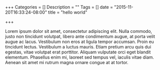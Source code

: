 +++
Categories = []
Description = ""
Tags = []
date = "2015-11-20T16:33:24-08:00"
title = "hello world"

+++

Lorem ipsum dolor sit amet, consectetur adipiscing elit. Nulla commodo, justo non tincidunt volutpat, libero ante condimentum augue, at porta velit augue ac lacus. Vestibulum non eros at ligula tempor accumsan. Proin eu tincidunt lectus. Vestibulum a luctus mauris. Etiam pretium arcu quis dui egestas, vitae volutpat erat porttitor. Aliquam vulputate orci eget blandit elementum. Phasellus enim mi, laoreet sed tempus vel, iaculis vitae diam. Aenean sit amet mi rutrum magna ornare congue at at tortor.

